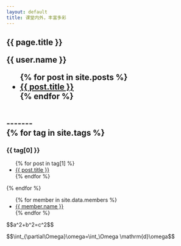 ```yaml
---
layout: default
title: 课堂内外，丰富多彩
---
```


{{ page.title }}
        <p>{{ user.name }}</p>
        <ul>
            {% for post in site.posts %}
            <li>
                <a href="{{ post.url }}">{{ post.title }}</a>
            </li>
            {% endfor %}
            </ul>
            <BR>
            -------
            <BR>
            {% for tag in site.tags %}
            <h3>{{ tag[0] }}</h3>
            <ul>
                {% for post in tag[1] %}
                <li><a href="{{ post.url }}">{{ post.title }}</a></li>
                {% endfor %}
            </ul>
            {% endfor %}
-------
<ul>
    {% for member in site.data.members %}
    <li>
        <a href="https://github.com/{{ member.github }}">{{ member.name }}</a>
    </li>
    {% endfor %}
    </ul>
<p>$$a^2+b^2=c^2$$</p>
<p>$$\int_{\partial\Omega}\omega=\int_\Omega \mathrm{d}\omega$$</p>

<script type="text/tikz">
    \begin{tikzpicture}[join=round]
    \tikzstyle{conefill} = [fill=blue!20,fill opacity=0.8]
    \tikzstyle{ann} = [fill=white,font=\footnotesize,inner sep=1pt]
    \tikzstyle{ghostfill} = [fill=white]
         \tikzstyle{ghostdraw} = [draw=black!50]
    \filldraw[conefill](-.775,1.922)--(-1.162,.283)--(-.274,.5)
                        --(-.183,2.067)--cycle;
    \filldraw[conefill](-.183,2.067)--(-.274,.5)--(.775,.424)
                        --(.516,2.016)--cycle;
    \filldraw[conefill](.516,2.016)--(.775,.424)--(1.369,.1)
                        --(.913,1.8)--cycle;
    \filldraw[conefill](-.913,1.667)--(-1.369,-.1)--(-1.162,.283)
                        --(-.775,1.922)--cycle;
    \draw(1.461,.107)--(1.734,.127);
    \draw[arrows=<->](1.643,1.853)--(1.643,.12);
    \filldraw[conefill](.913,1.8)--(1.369,.1)--(1.162,-.283)
                        --(.775,1.545)--cycle;
    \draw[arrows=->,line width=.4pt](.274,-.5)--(0,0)--(0,2.86);
    \draw[arrows=-,line width=.4pt](0,0)--(-1.369,-.1);
    \draw[arrows=->,line width=.4pt](-1.369,-.1)--(-2.1,-.153);
    \filldraw[conefill](-.516,1.45)--(-.775,-.424)--(-1.369,-.1)
                        --(-.913,1.667)--cycle;
    \draw(-1.369,.073)--(-1.369,2.76);
    \draw(1.004,1.807)--(1.734,1.86);
    \filldraw[conefill](.775,1.545)--(1.162,-.283)--(.274,-.5)
                        --(.183,1.4)--cycle;
    \draw[arrows=<->](0,2.34)--(-.913,2.273);
    \draw(-.913,1.84)--(-.913,2.447);
    \draw[arrows=<->](0,2.687)--(-1.369,2.587);
    \filldraw[conefill](.183,1.4)--(.274,-.5)--(-.775,-.424)
                        --(-.516,1.45)--cycle;
    \draw[arrows=<-,line width=.4pt](.42,-.767)--(.274,-.5);
    \node[ann] at (-.456,2.307) {$r_0$};
    \node[ann] at (-.685,2.637) {$r_1$};
    \node[ann] at (1.643,.987) {$h$};
    \path (.42,-.767) node[below] {$x$}
        (0,2.86) node[above] {$y$}
        (-2.1,-.153) node[left] {$z$};
    % Second version of the cone
    \begin{scope}[xshift=3.5cm]
    \filldraw[ghostdraw,ghostfill](-.775,1.922)--(-1.162,.283)--(-.274,.5)
                                   --(-.183,2.067)--cycle;
    \filldraw[ghostdraw,ghostfill](-.183,2.067)--(-.274,.5)--(.775,.424) 
                                   --(.516,2.016)--cycle;
    \filldraw[ghostdraw,ghostfill](.516,2.016)--(.775,.424)--(1.369,.1)
                                   --(.913,1.8)--cycle;
    \filldraw[ghostdraw,ghostfill](-.913,1.667)--(-1.369,-.1)--(-1.162,.283)
                                   --(-.775,1.922)--cycle;
    \filldraw[ghostdraw,ghostfill](.913,1.8)--(1.369,.1)--(1.162,-.283)
                                   --(.775,1.545)--cycle;
    \filldraw[ghostdraw,ghostfill](-.516,1.45)--(-.775,-.424)--(-1.369,-.1)
                                   --(-.913,1.667)--cycle;
    \filldraw[ghostdraw,ghostfill](.775,1.545)--(1.162,-.283)--(.274,-.5)
                                   --(.183,1.4)--cycle;
    \filldraw[fill=red,fill opacity=0.5](-.516,1.45)--(-.775,-.424)--(.274,-.5)
                                         --(.183,1.4)--cycle;
    \fill(-.775,-.424) circle (2pt);
    \fill(.274,-.5) circle (2pt);
    \fill(-.516,1.45) circle (2pt);
    \fill(.183,1.4) circle (2pt);
    \path[font=\footnotesize]
            (.913,1.8) node[right] {$i\hbox{$=$}0$}
            (1.369,.1) node[right] {$i\hbox{$=$}1$};
    \path[font=\footnotesize]
            (-.645,.513) node[left] {$j$}
            (.228,.45) node[right] {$j\hbox{$+$}1$};
    \draw (-.209,.482)+(-60:.25) [yscale=1.3,->] arc(-60:240:.25);
    \fill[black,font=\footnotesize]
                    (-.516,1.45) node [above] {$P_{00}$}
                    (-.775,-.424) node [below] {$P_{10}$}
                    (.183,1.4) node [above] {$P_{01}$}
                    (.274,-.5) node [below] {$P_{11}$};
    \end{scope}
\end{tikzpicture}
</script>